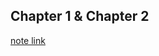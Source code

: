 
## Chapter 1 & Chapter 2
[note link](https://www.evernote.com/shard/s697/sh/8de9932d-289d-4a7f-a3c5-eae8127989ea/7265fd1eb91a3e338466680ecb56eaec)

